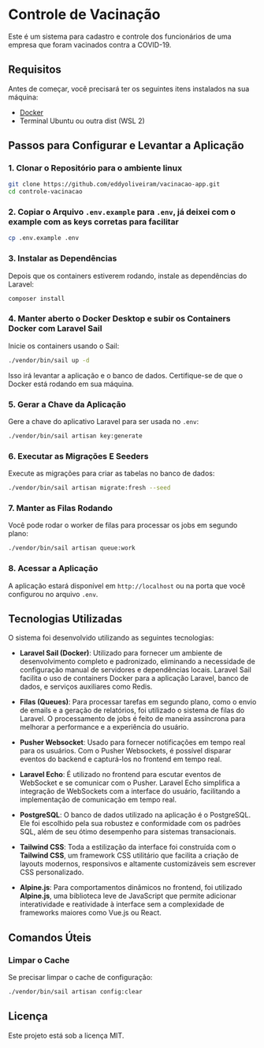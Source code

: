 
# Controle de Vacinação

Este é um sistema para cadastro e controle dos funcionários de uma empresa que foram vacinados contra a COVID-19.

## Requisitos

Antes de começar, você precisará ter os seguintes itens instalados na sua máquina:

- [Docker](https://www.docker.com/)
- Terminal Ubuntu ou outra dist (WSL 2)
  
## Passos para Configurar e Levantar a Aplicação

### 1. Clonar o Repositório para o ambiente linux

```bash
git clone https://github.com/eddyoliveiram/vacinacao-app.git
cd controle-vacinacao
```

### 2. Copiar o Arquivo `.env.example` para `.env`, já deixei com o example com as keys corretas para facilitar

```bash
cp .env.example .env
```

### 3. Instalar as Dependências

Depois que os containers estiverem rodando, instale as dependências do Laravel:

```bash
composer install
```

### 4. Manter aberto o Docker Desktop e subir os Containers Docker com Laravel Sail

Inicie os containers usando o Sail:

```bash
./vendor/bin/sail up -d
```

Isso irá levantar a aplicação e o banco de dados. Certifique-se de que o Docker está rodando em sua máquina.

### 5. Gerar a Chave da Aplicação

Gere a chave do aplicativo Laravel para ser usada no `.env`:

```bash
./vendor/bin/sail artisan key:generate
```

### 6. Executar as Migrações E Seeders

Execute as migrações para criar as tabelas no banco de dados:

```bash
./vendor/bin/sail artisan migrate:fresh --seed
```

### 7. Manter as Filas Rodando

Você pode rodar o worker de filas para processar os jobs em segundo plano:

```bash
./vendor/bin/sail artisan queue:work
```

### 8. Acessar a Aplicação

A aplicação estará disponível em `http://localhost` ou na porta que você configurou no arquivo `.env`.

## Tecnologias Utilizadas

O sistema foi desenvolvido utilizando as seguintes tecnologias:

- **Laravel Sail (Docker)**: Utilizado para fornecer um ambiente de desenvolvimento completo e padronizado, eliminando a necessidade de configuração manual de servidores e dependências locais. Laravel Sail facilita o uso de containers Docker para a aplicação Laravel, banco de dados, e serviços auxiliares como Redis.
  
- **Filas (Queues)**: Para processar tarefas em segundo plano, como o envio de emails e a geração de relatórios, foi utilizado o sistema de filas do Laravel. O processamento de jobs é feito de maneira assíncrona para melhorar a performance e a experiência do usuário.

- **Pusher Websocket**: Usado para fornecer notificações em tempo real para os usuários. Com o Pusher Websockets, é possível disparar eventos do backend e capturá-los no frontend em tempo real.

- **Laravel Echo**: É utilizado no frontend para escutar eventos de WebSocket e se comunicar com o Pusher. Laravel Echo simplifica a integração de WebSockets com a interface do usuário, facilitando a implementação de comunicação em tempo real.

- **PostgreSQL**: O banco de dados utilizado na aplicação é o PostgreSQL. Ele foi escolhido pela sua robustez e conformidade com os padrões SQL, além de seu ótimo desempenho para sistemas transacionais.

- **Tailwind CSS**: Toda a estilização da interface foi construída com o **Tailwind CSS**, um framework CSS utilitário que facilita a criação de layouts modernos, responsivos e altamente customizáveis sem escrever CSS personalizado.

- **Alpine.js**: Para comportamentos dinâmicos no frontend, foi utilizado **Alpine.js**, uma biblioteca leve de JavaScript que permite adicionar interatividade e reatividade à interface sem a complexidade de frameworks maiores como Vue.js ou React.


## Comandos Úteis

### Limpar o Cache

Se precisar limpar o cache de configuração:

```bash
./vendor/bin/sail artisan config:clear
```

## Licença

Este projeto está sob a licença MIT.
